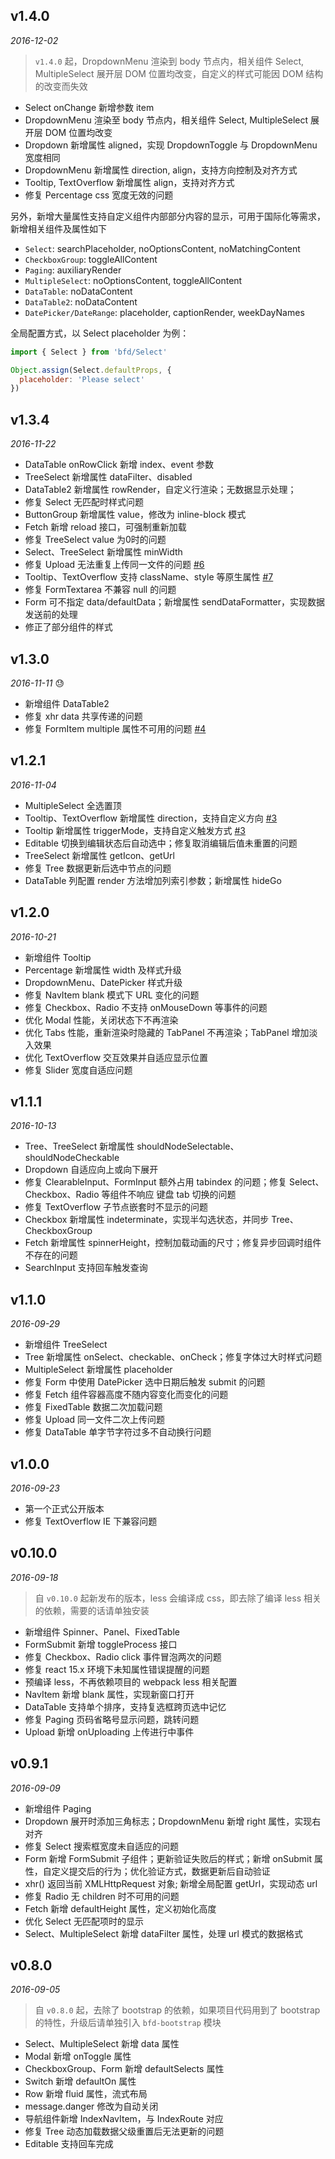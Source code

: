 ## v1.4.0

*2016-12-02*

> `v1.4.0` 起，DropdownMenu 渲染到 body 节点内，相关组件 Select, MultipleSelect 展开层 DOM 位置均改变，自定义的样式可能因 DOM 结构的改变而失效

- Select onChange 新增参数 item
- DropdownMenu 渲染至 body 节点内，相关组件 Select, MultipleSelect 展开层 DOM 位置均改变
- Dropdown 新增属性 aligned，实现 DropdownToggle 与 DropdownMenu 宽度相同
- DropdownMenu 新增属性 direction, align，支持方向控制及对齐方式
- Tooltip, TextOverflow 新增属性 align，支持对齐方式
- 修复 Percentage css 宽度无效的问题

另外，新增大量属性支持自定义组件内部部分内容的显示，可用于国际化等需求，新增相关组件及属性如下

- `Select`: searchPlaceholder, noOptionsContent, noMatchingContent
- `CheckboxGroup`: toggleAllContent
- `Paging`: auxiliaryRender
- `MultipleSelect`: noOptionsContent, toggleAllContent
- `DataTable`: noDataContent
- `DataTable2`: noDataContent
- `DatePicker/DateRange`: placeholder, captionRender, weekDayNames


全局配置方式，以 Select placeholder 为例：
```js
import { Select } from 'bfd/Select'

Object.assign(Select.defaultProps, {
  placeholder: 'Please select'
})
```


## v1.3.4

*2016-11-22*

- DataTable onRowClick 新增 index、event 参数
- TreeSelect 新增属性 dataFilter、disabled
- DataTable2 新增属性 rowRender，自定义行渲染；无数据显示处理；
- 修复 Select 无匹配时样式问题
- ButtonGroup 新增属性 value，修改为 inline-block 模式
- Fetch 新增 reload 接口，可强制重新加载
- 修复 TreeSelect value 为0时的问题
- Select、TreeSelect 新增属性 minWidth
- 修复 Upload 无法重复上传同一文件的问题 [#6](https://github.com/baifendian/bfd-ui/issues/6)
- Tooltip、TextOverflow 支持 className、style 等原生属性 [#7](https://github.com/baifendian/bfd-ui/issues/7)
- 修复 FormTextarea 不兼容 null 的问题
- Form 可不指定 data/defaultData；新增属性 sendDataFormatter，实现数据发送前的处理
- 修正了部分组件的样式


## v1.3.0

*2016-11-11* 😓

- 新增组件 DataTable2
- 修复 xhr data 共享传递的问题
- 修复 FormItem multiple 属性不可用的问题 [#4](https://github.com/baifendian/bfd-ui/issues/4)


## v1.2.1

*2016-11-04*

- MultipleSelect 全选置顶
- Tooltip、TextOverflow 新增属性 direction，支持自定义方向 [#3](https://github.com/baifendian/bfd-ui/issues/3)
- Tooltip 新增属性 triggerMode，支持自定义触发方式 [#3](https://github.com/baifendian/bfd-ui/issues/3)
- Editable 切换到编辑状态后自动选中；修复取消编辑后值未重置的问题
- TreeSelect 新增属性 getIcon、getUrl
- 修复 Tree 数据更新后选中节点的问题
- DataTable 列配置 render 方法增加列索引参数；新增属性 hideGo


## v1.2.0

*2016-10-21*

- 新增组件 Tooltip
- Percentage 新增属性 width 及样式升级
- DropdownMenu、DatePicker 样式升级
- 修复 NavItem blank 模式下 URL 变化的问题
- 修复 Checkbox、Radio 不支持 onMouseDown 等事件的问题
- 优化 Modal 性能，关闭状态下不再渲染
- 优化 Tabs 性能，重新渲染时隐藏的 TabPanel 不再渲染；TabPanel 增加淡入效果
- 优化 TextOverflow 交互效果并自适应显示位置
- 修复 Slider 宽度自适应问题


## v1.1.1

*2016-10-13*

- Tree、TreeSelect 新增属性 shouldNodeSelectable、shouldNodeCheckable
- Dropdown 自适应向上或向下展开
- 修复 ClearableInput、FormInput 额外占用 tabindex 的问题；修复 Select、Checkbox、Radio 等组件不响应 键盘 tab 切换的问题
- 修复 TextOverflow 子节点嵌套时不显示的问题
- Checkbox 新增属性 indeterminate，实现半勾选状态，并同步 Tree、CheckboxGroup
- Fetch 新增属性 spinnerHeight，控制加载动画的尺寸；修复异步回调时组件不存在的问题
- SearchInput 支持回车触发查询


## v1.1.0

*2016-09-29*

- 新增组件 TreeSelect
- Tree 新增属性 onSelect、checkable、onCheck；修复字体过大时样式问题
- MultipleSelect 新增属性 placeholder
- 修复 Form 中使用 DatePicker 选中日期后触发 submit 的问题
- 修复 Fetch 组件容器高度不随内容变化而变化的问题
- 修复 FixedTable 数据二次加载问题
- 修复 Upload 同一文件二次上传问题
- 修复 DataTable 单字节字符过多不自动换行问题


## v1.0.0

*2016-09-23*

- 第一个正式公开版本
- 修复 TextOverflow IE 下兼容问题


## v0.10.0

*2016-09-18*

> 自 `v0.10.0` 起新发布的版本，less 会编译成 css，即去除了编译 less 相关的依赖，需要的话请单独安装

- 新增组件 Spinner、Panel、FixedTable
- FormSubmit 新增 toggleProcess 接口
- 修复 Checkbox、Radio click 事件冒泡两次的问题
- 修复 react 15.x 环境下未知属性错误提醒的问题
- 预编译 less，不再依赖项目的 webpack less 相关配置
- NavItem 新增 blank 属性，实现新窗口打开
- DataTable 支持单个排序，支持复选框跨页选中记忆
- 修复 Paging 页码省略号显示问题，跳转问题
- Upload 新增 onUploading 上传进行中事件


## v0.9.1

*2016-09-09*

- 新增组件 Paging
- Dropdown 展开时添加三角标志；DropdownMenu 新增 right 属性，实现右对齐
- 修复 Select 搜索框宽度未自适应的问题
- Form 新增 FormSubmit 子组件；更新验证失败后的样式；新增 onSubmit 属性，自定义提交后的行为；优化验证方式，数据更新后自动验证
- xhr() 返回当前 XMLHttpRequest 对象; 新增全局配置 getUrl，实现动态 url
- 修复 Radio 无 children 时不可用的问题
- Fetch 新增 defaultHeight 属性，定义初始化高度
- 优化 Select 无匹配项时的显示
- Select、MultipleSelect 新增 dataFilter 属性，处理 url 模式的数据格式


## v0.8.0

*2016-09-05*

> 自 `v0.8.0` 起，去除了 bootstrap 的依赖，如果项目代码用到了 bootstrap 的特性，升级后请单独引入 `bfd-bootstrap` 模块

- Select、MultipleSelect 新增 data 属性
- Modal 新增 onToggle 属性
- CheckboxGroup、Form 新增 defaultSelects 属性
- Switch 新增 defaultOn 属性
- Row 新增 fluid 属性，流式布局
- message.danger 修改为自动关闭
- 导航组件新增 IndexNavItem，与 IndexRoute 对应
- 修复 Tree 动态加载数据父级重置后无法更新的问题
- Editable 支持回车完成
